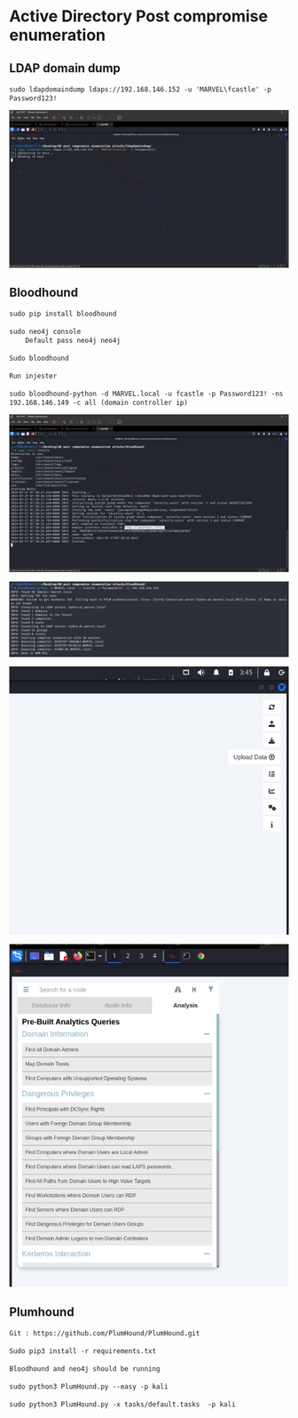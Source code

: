 # Active Directory Post compromise enumeration

## LDAP domain dump

    sudo ldapdomaindump ldaps://192.168.146.152 -u 'MARVEL\fcastle' -p Password123!

![alt text](Assests/LDAPdomaindump.png)

## Bloodhound

    sudo pip install bloodhound
    
    sudo neo4j console
        Default pass neo4j neo4j
        
    Sudo bloodhound
    
    Run injester
    
    sudo bloodhound-python -d MARVEL.local -u fcastle -p Password123! -ns 192.168.146.149 -c all (domain controller ip)

![alt text](Assests/Bloodhound1.png)

![alt text](Assests/Bloodhound2.png)

![alt text](Assests/Bloodhound3.png)

![alt text](Assests/Bloodhound4.png)

## Plumhound

    Git : https://github.com/PlumHound/PlumHound.git
    
    Sudo pip3 install -r requirements.txt
    
    Bloodhound and neo4j should be running
    
    sudo python3 PlumHound.py --easy -p kali
    
    sudo python3 PlumHound.py -x tasks/default.tasks  -p kali
